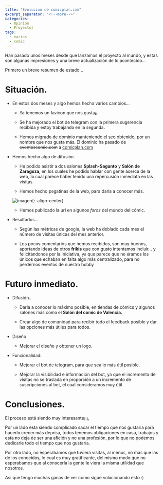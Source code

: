 ```yaml
---
title: "Evolucion de comicplan.com"
excerpt_separator: "<!--more-->"
categories:
  - Opinión
  - Proyectos
tags:
  - varios
  - comic
---
```

Han pasado unos meses desde que lanzamos el proyecto al mundo, y estas son algunas impresiones y una breve actualización de lo acontecido...

<!--more-->

Primero un breve resumen de estado...

# Situación.

- En estos dos meses y algo hemos hecho varios cambios...

  - Ya tenemos un favicon que nos gusta¡¡

  - Se ha mejorado el bot de telegram con la primera sugerencia recibida y estoy trabajando en la segunda.

  - Hemos migrado de dominio manteniendo el seo obtenido, por un nombre que nos gusta más. El dominio ha pasado de ~~eventoscomic.com~~ a [comicplan.com](https://comicplan.com)

- Hemos hecho algo de difusión.

  - He podido asistir a dos salones **Splash-Sagunto** y **Salón de Zaragoza**, en los cuales he podido hablar con gente acerca de la web, lo cual parece haber tenido una repercusión inmediata en las visitas.

  - Hemos hecho pegatinas de la web, para darla a conocer más.

  ![imagen]({{'https://malambra.github.io/docs/images/opcion1.png'|absolute_url}}){: .align-center}

  - Hemos publicado la url en algunos *foros* del mundo del cómic.

- Resultados...

  - Según las métricas de google, la web ha doblado cada mes el número de visitas únicas del mes anterior.

  - Los pocos comentarios que hemos recibidos, son muy buenos, aportando ideas de otros **frikis** que con gusto intentamos incluir... y felicitándonos por la iniciativa, ya que parece que no éramos los únicos que echaban en falta algo más centralizado, para no perdernos eventos de nuestro hobby

# Futuro inmediato.

- Difusión...

  - Darla a conocer lo máximo posible, en tiendas de cómics y algunos salones más como el **Salón del comic de Valencia.**

  - Crear algo de comunidad para recibir todo el feedback posible y dar las opciones más útiles para todos.

- Diseño
  
  - Mejorar el diseño y obtener un logo.

- Funcionalidad.

  - Mejorar el bot de telegram, para que sea lo más útil posible.

  - Mejorar la visibilidad e información del bot, ya que el incremento de visitas no se traslada en proporción a un incremento de suscripciones al bot, el cual consideramos muy útil.

# Conclusiones.

El proceso está siendo muy interesante¡¡¡, 

Por un lado esta siendo complicado sacar el tiempo que nos gustaría para hacerlo crecer más deprisa, todos tenemos obligaciones en casa, trabajos y esta no deja de ser una afición y no una profesión, por lo que no podemos dedicarle todo el tiempo que nos gustaría.

Por otro lado, no esperabamos que tuviera visitas, al menos, no más que las de los conocidos, lo cual es muy gratificante, del mismo modo que no esperabamos que al conocerla la gente le viera la misma utilidad que nosotros.

Así que tengo muchas ganas de ver como sigue volucionando esto :)

